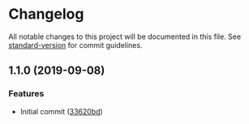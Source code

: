 # Changelog

All notable changes to this project will be documented in this file. See [standard-version](https://github.com/conventional-changelog/standard-version) for commit guidelines.

## 1.1.0 (2019-09-08)


### Features

* Initial commit ([33620bd](https://devt.de///commit/33620bd))
